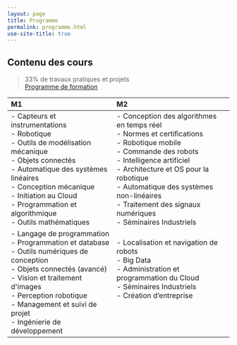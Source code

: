 ```yaml
---
layout: page
title: Programme
permalink: programme.html
use-site-title: true
---
```


## Contenu des cours

> 33% de travaux pratiques et projets  
[Programme de formation](http://www.insset.u-picardie.fr/images/Plaquettes/Master-1ere-Annee-Genie-Industriel-IN.pdf)

|  M1 | M2 |
| :-------- | :-------- |
| - Capteurs et instrumentations <br/> - Robotique <br/> - Outils de modélisation mécanique <br/> - Objets connectés <br/> - Automatique des systèmes linéaires <br/> - Conception mécanique <br/> - Initiation au Cloud <br/> - Programmation et algorithmique <br/> - Outils mathématiques <br/>   | - Conception des algorithmes en temps réel <br/> - Normes et certifications <br/> - Robotique mobile <br/> - Commande des robots <br/> - Intelligence artificiel  <br/> - Architecture et OS pour la robotique <br/> - Automatique des systèmes non-linéaires <br/> - Traitement des signaux numériques <br/> - Séminaires Industriels   |
| - Langage de programmation <br/> - Programmation et database <br/> - Outils numériques de conception <br/> - Objets connectés (avancé) <br/> - Vision et traitement d'images <br/> - Perception robotique <br/> - Management et suivi de projet <br/> - Ingénierie de développement   | - Localisation et navigation de robots <br/> - Big Data <br/> - Administration et programmation du Cloud <br/> - Séminaires Industriels <br/> - Création d’entreprise <br/>  <br/>  <br/> <br/>  |